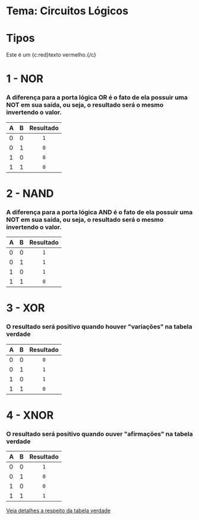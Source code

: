 # Tema: Circuitos Lógicos

# Tipos 
Este é um {c:red}texto vermelho.{/c}

# 1 - NOR
### A diferença para a porta lógica OR é o fato de  ela possuir uma NOT em sua saída, ou seja, o resultado será o mesmo invertendo o valor.

| A   | B   | Resultado  |
| --- | --- | :---------:|
| 0   | 0   | `1`        |
| 0   | 1   | `0`        |
| 1   | 0   | `0`        |
| 1   | 1   | `0`        |

# 2 - NAND
### A diferença para a porta lógica AND é o fato de ela possuir uma NOT em sua saída, ou seja, o resultado será o mesmo invertendo o valor.

| A   | B   | Resultado  |
| --- | --- | :---------:|
| 0   | 0   | `1`        |
| 0   | 1   | `1`        |
| 1   | 0   | `1`        |
| 1   | 1   | `0`        |

# 3 - XOR
### O resultado será positivo quando houver "variações" na tabela verdade

| A   | B   | Resultado  |
| --- | --- | :---------:|
| 0   | 0   | `0`        |
| 0   | 1   | `1`        |
| 1   | 0   | `1`        |
| 1   | 1   | `0`        |

# 4 - XNOR 
### O resultado será positivo quando ouver "afirmações" na tabela verdade

| A   | B   | Resultado  |
| --- | --- | :---------:|
| 0   | 0   | `1`        |
| 0   | 1   | `0`        |
| 1   | 0   | `0`        |
| 1   | 1   | `1`        |


[Veja detalhes a respeito da tabela verdade](../introducao)

 
